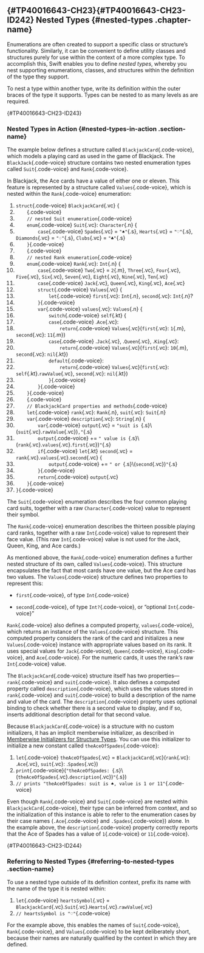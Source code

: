 



[‌](){#TP40016643-CH23}[‌](){#TP40016643-CH23-ID242}
Nested Types {#nested-types .chapter-name}
------------



Enumerations are often created to support a specific class or structure’s functionality. Similarly, it can be convenient to define utility classes and structures purely for use within the context of a more complex type. To accomplish this, Swift enables you to define *nested types*, whereby you nest supporting enumerations, classes, and structures within the definition of the type they support.

To nest a type within another type, write its definition within the outer braces of the type it supports. Types can be nested to as many levels as are required.





[‌](){#TP40016643-CH23-ID243}
### Nested Types in Action {#nested-types-in-action .section-name}

The example below defines a structure called `BlackjackCard`{.code-voice}, which models a playing card as used in the game of Blackjack. The `BlackJack`{.code-voice} structure contains two nested enumeration types called `Suit`{.code-voice} and `Rank`{.code-voice}.

In Blackjack, the Ace cards have a value of either one or eleven. This feature is represented by a structure called `Values`{.code-voice}, which is nested within the `Rank`{.code-voice} enumeration:







1.  `struct`{.code-voice} `BlackjackCard`{.vc} {
2.  `    `{.code-voice}
3.  `    // nested Suit enumeration`{.code-voice}
4.  `    enum`{.code-voice} `Suit`{.vc}: `Character`{.n} {
5.  `        case`{.code-voice} `Spades`{.vc} = `"♠"`{.s}, `Hearts`{.vc} = `"♡"`{.s}, `Diamonds`{.vc} = `"♢"`{.s}, `Clubs`{.vc} = `"♣"`{.s}
6.  `    }`{.code-voice}
7.  `    `{.code-voice}
8.  `    // nested Rank enumeration`{.code-voice}
9.  `    enum`{.code-voice} `Rank`{.vc}: `Int`{.n} {
10. `        case`{.code-voice} `Two`{.vc} = `2`{.m}, `Three`{.vc}, `Four`{.vc}, `Five`{.vc}, `Six`{.vc}, `Seven`{.vc}, `Eight`{.vc}, `Nine`{.vc}, `Ten`{.vc}
11. `        case`{.code-voice} `Jack`{.vc}, `Queen`{.vc}, `King`{.vc}, `Ace`{.vc}
12. `        struct`{.code-voice} `Values`{.vc} {
13. `            let`{.code-voice} `first`{.vc}: `Int`{.n}, `second`{.vc}: `Int`{.n}?
14. `        }`{.code-voice}
15. `        var`{.code-voice} `values`{.vc}: `Values`{.n} {
16. `            switch`{.code-voice} `self`{.kt} {
17. `            case`{.code-voice} .`Ace`{.vc}:
18. `                return`{.code-voice} `Values`{.vc}(`first`{.vc}: `1`{.m}, `second`{.vc}: `11`{.m})
19. `            case`{.code-voice} .`Jack`{.vc}, .`Queen`{.vc}, .`King`{.vc}:
20. `                return`{.code-voice} `Values`{.vc}(`first`{.vc}: `10`{.m}, `second`{.vc}: `nil`{.kt})
21. `            default`{.code-voice}:
22. `                return`{.code-voice} `Values`{.vc}(`first`{.vc}: `self`{.kt}.`rawValue`{.vc}, `second`{.vc}: `nil`{.kt})
23. `            }`{.code-voice}
24. `        }`{.code-voice}
25. `    }`{.code-voice}
26. `    `{.code-voice}
27. `    // BlackjackCard properties and methods`{.code-voice}
28. `    let`{.code-voice} `rank`{.vc}: `Rank`{.n}, `suit`{.vc}: `Suit`{.n}
29. `    var`{.code-voice} `description`{.vc}: `String`{.n} {
30. `        var`{.code-voice} `output`{.vc} = `"suit is `{.s}\\(`suit`{.vc}.`rawValue`{.vc})`,"`{.s}
31. `        output`{.code-voice} += `" value is `{.s}\\(`rank`{.vc}.`values`{.vc}.`first`{.vc})`"`{.s}
32. `        if`{.code-voice} `let`{.kt} `second`{.vc} = `rank`{.vc}.`values`{.vc}.`second`{.vc} {
33. `            output`{.code-voice} += `" or `{.s}\\(`second`{.vc})`"`{.s}
34. `        }`{.code-voice}
35. `        return`{.code-voice} `output`{.vc}
36. `    }`{.code-voice}
37. `}`{.code-voice}







The `Suit`{.code-voice} enumeration describes the four common playing card suits, together with a raw `Character`{.code-voice} value to represent their symbol.

The `Rank`{.code-voice} enumeration describes the thirteen possible playing card ranks, together with a raw `Int`{.code-voice} value to represent their face value. (This raw `Int`{.code-voice} value is not used for the Jack, Queen, King, and Ace cards.)

As mentioned above, the `Rank`{.code-voice} enumeration defines a further nested structure of its own, called `Values`{.code-voice}. This structure encapsulates the fact that most cards have one value, but the Ace card has two values. The `Values`{.code-voice} structure defines two properties to represent this:

-   `first`{.code-voice}, of type `Int`{.code-voice}

-   `second`{.code-voice}, of type `Int?`{.code-voice}, or “optional `Int`{.code-voice}”

`Rank`{.code-voice} also defines a computed property, `values`{.code-voice}, which returns an instance of the `Values`{.code-voice} structure. This computed property considers the rank of the card and initializes a new `Values`{.code-voice} instance with appropriate values based on its rank. It uses special values for `Jack`{.code-voice}, `Queen`{.code-voice}, `King`{.code-voice}, and `Ace`{.code-voice}. For the numeric cards, it uses the rank’s raw `Int`{.code-voice} value.

The `BlackjackCard`{.code-voice} structure itself has two properties—`rank`{.code-voice} and `suit`{.code-voice}. It also defines a computed property called `description`{.code-voice}, which uses the values stored in `rank`{.code-voice} and `suit`{.code-voice} to build a description of the name and value of the card. The `description`{.code-voice} property uses optional binding to check whether there is a second value to display, and if so, inserts additional description detail for that second value.

Because `BlackjackCard`{.code-voice} is a structure with no custom initializers, it has an implicit memberwise initializer, as described in [Memberwise Initializers for Structure Types](Initialization.md#TP40016643-CH18-ID214). You can use this initializer to initialize a new constant called `theAceOfSpades`{.code-voice}:







1.  `let`{.code-voice} `theAceOfSpades`{.vc} = `BlackjackCard`{.vc}(`rank`{.vc}: .`Ace`{.vc}, `suit`{.vc}: .`Spades`{.vc})
2.  `print`{.code-voice}(`"theAceOfSpades: `{.s}\\(`theAceOfSpades`{.vc}.`description`{.vc})`"`{.s})
3.  `// prints "theAceOfSpades: suit is ♠, value is 1 or 11"`{.code-voice}







Even though `Rank`{.code-voice} and `Suit`{.code-voice} are nested within `BlackjackCard`{.code-voice}, their type can be inferred from context, and so the initialization of this instance is able to refer to the enumeration cases by their case names (`.Ace`{.code-voice} and `.Spades`{.code-voice}) alone. In the example above, the `description`{.code-voice} property correctly reports that the Ace of Spades has a value of `1`{.code-voice} or `11`{.code-voice}.





[‌](){#TP40016643-CH23-ID244}
### Referring to Nested Types {#referring-to-nested-types .section-name}

To use a nested type outside of its definition context, prefix its name with the name of the type it is nested within:







1.  `let`{.code-voice} `heartsSymbol`{.vc} = `BlackjackCard`{.vc}.`Suit`{.vc}.`Hearts`{.vc}.`rawValue`{.vc}
2.  `// heartsSymbol is "♡"`{.code-voice}







For the example above, this enables the names of `Suit`{.code-voice}, `Rank`{.code-voice}, and `Values`{.code-voice} to be kept deliberately short, because their names are naturally qualified by the context in which they are defined.







